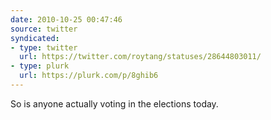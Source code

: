 ```yaml
---
date: 2010-10-25 00:47:46
source: twitter
syndicated:
- type: twitter
  url: https://twitter.com/roytang/statuses/28644803011/
- type: plurk
  url: https://plurk.com/p/8ghib6
---
```


So is anyone actually voting in the elections today.